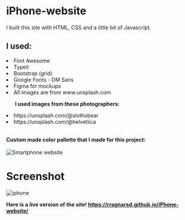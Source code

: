 # iPhone-website

I built this site with HTML, CSS and a little bit of Javascript.<br>

## I used:
<li>Font Awesome</li>
<li>Typeit</li>
<li>Bootstrap (grid)</li>
<li>Google Fonts - DM Sans</li>
<li>Figma for mockups</li>
<li>All images are from www.unsplash.com</li>
<ul><strong>I used images from these photographers:</strong></ul>
  <li>https://unsplash.com/@slothxbear</li>
  <li>https://unsplash.com/@helvetiica</li>
<br>

<strong>Custom made color pallette that I made for this project:</strong> <br>
<br>
![Smartphone website](https://user-images.githubusercontent.com/44742460/118313908-f0c54200-b4e2-11eb-8d2f-9e33c2988523.png)

# Screenshot
![iphone](https://user-images.githubusercontent.com/44742460/137785918-5a7927cf-72e4-43d4-b173-a5e4df4f0dba.png)

<strong>Here is a live version of the site! https://rragnarsd.github.io/iPhone-website/</strong><br>

